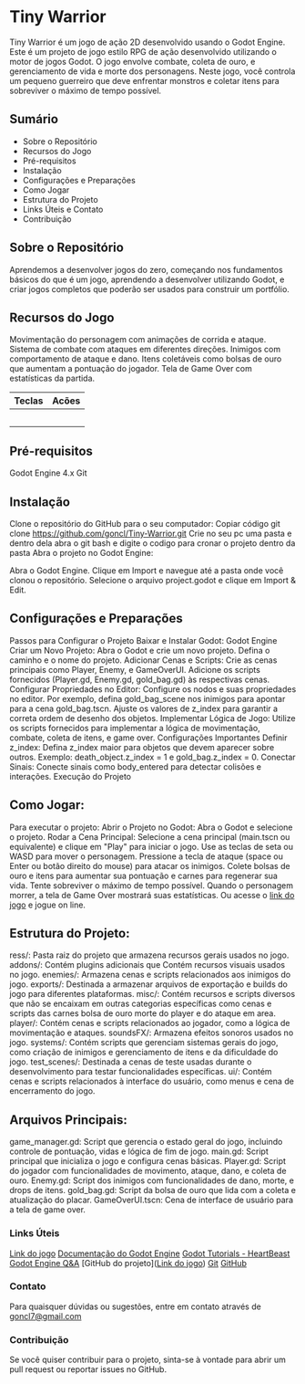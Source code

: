 # Tiny Warrior
 Tiny Warrior é um jogo de ação 2D desenvolvido usando o Godot Engine.
 Este é um projeto de jogo estilo RPG de ação desenvolvido utilizando o motor de 
jogos Godot. 
 O jogo envolve combate, coleta de ouro, e gerenciamento de vida e 
morte dos personagens. 
 Neste jogo, você controla um pequeno guerreiro que deve enfrentar monstros e 
coletar itens para sobreviver o máximo de tempo possível.

## Sumário
- Sobre o Repositório
- Recursos do Jogo
- Pré-requisitos
- Instalação
- Configurações e Preparações
- Como Jogar
- Estrutura do Projeto
- Links Úteis e Contato
- Contribuição

## Sobre o Repositório
 Aprendemos a desenvolver jogos do zero, começando nos fundamentos básicos 
do que é um jogo, aprendendo a desenvolver utilizando Godot, e criar jogos 
completos que poderão ser usados para construir um portfólio.

## Recursos do Jogo
 Movimentação do personagem com animações de corrida e ataque.
 Sistema de combate com ataques em diferentes direções.
 Inimigos com comportamento de ataque e dano.
 Itens coletáveis como bolsas de ouro que aumentam a pontuação do jogador.
 Tela de Game Over com estatísticas da partida.

| Teclas |   Acões   |
|--------|-----------|
|        |           |
|        |           |
|        |           |
|        |           |
|        |           |

## Pré-requisitos
Godot Engine 4.x
Git

## Instalação
 Clone o repositório do GitHub para o seu computador:
 Copiar código
git clone https://github.com/goncl/Tiny-Warrior.git
 Crie no seu pc uma pasta e dentro dela abra o git bash e digite o codigo
para cronar o projeto dentro da pasta
 Abra o projeto no Godot Engine:

 Abra o Godot Engine.
 Clique em Import e navegue até a pasta onde você clonou o repositório.
 Selecione o arquivo project.godot e clique em Import & Edit.

## Configurações e Preparações
 Passos para Configurar o Projeto
 Baixar e Instalar Godot:
 Godot Engine
 Criar um Novo Projeto:
 Abra o Godot e crie um novo projeto.
 Defina o caminho e o nome do projeto.
 Adicionar Cenas e Scripts:
 Crie as cenas principais como Player, Enemy, e GameOverUI.
 Adicione os scripts fornecidos (Player.gd, Enemy.gd, gold_bag.gd) às 
respectivas cenas.
 Configurar Propriedades no Editor:
 Configure os nodos e suas propriedades no editor. Por exemplo, defina 
gold_bag_scene nos inimigos para apontar para a cena gold_bag.tscn.
Ajuste os valores de z_index para garantir a correta ordem de desenho 
dos objetos.
 Implementar Lógica de Jogo:
 Utilize os scripts fornecidos para implementar a lógica de movimentação, combate, coleta de itens, e game over.
 Configurações Importantes
 Definir z_index:
 Defina z_index maior para objetos que devem aparecer sobre outros.
 Exemplo: death_object.z_index = 1 e gold_bag.z_index = 0.
 Conectar Sinais:
 Conecte sinais como body_entered para detectar colisões e interações.
 Execução do Projeto

## Como Jogar:
 Para executar o projeto:
 Abrir o Projeto no Godot:
 Abra o Godot e selecione o projeto.
 Rodar a Cena Principal:
 Selecione a cena principal (main.tscn ou equivalente) e clique em "Play" 
para iniciar o jogo.
 Use as teclas de seta ou WASD para mover o personagem.
 Pressione a tecla de ataque (space ou Enter ou botão direito do mouse) para 
atacar os inimigos.
 Colete bolsas de ouro e itens para aumentar sua pontuação e carnes para 
regenerar sua vida.
 Tente sobreviver o máximo de tempo possível. Quando o personagem morrer, 
a tela de Game Over mostrará suas estatísticas.
 Ou acesse o [link do jogo](https://goncl.itch.io/tiny-warrior) e jogue on line.

## Estrutura do Projeto:
ress/: Pasta raiz do projeto que armazena recursos gerais usados no jogo.
addons/: Contém plugins adicionais que Contém recursos visuais usados no jogo.
enemies/: Armazena cenas e scripts relacionados aos inimigos do jogo.
exports/: Destinada a armazenar arquivos de exportação e builds do jogo para 
diferentes plataformas.
misc/: Contém recursos e scripts diversos que não se encaixam em outras 
categorias específicas como cenas e scripts das carnes bolsa de ouro morte do player e
do ataque em area.
player/: Contém cenas e scripts relacionados ao jogador, como a lógica de 
movimentação e ataques.
soundsFX/: Armazena efeitos sonoros usados no jogo.
systems/: Contém scripts que gerenciam sistemas gerais do jogo, como criação 
de inimigos e gerenciamento de itens e da dificuldade do jogo.
test_scenes/: Destinada a cenas de teste usadas durante o desenvolvimento 
para testar funcionalidades específicas.
ui/: Contém cenas e scripts relacionados à interface do usuário, como menus e 
cena de encerramento do jogo.

## Arquivos Principais:
game_manager.gd: Script que gerencia o estado geral do jogo, incluindo controle 
de pontuação, vidas e lógica de fim de jogo.
main.gd: Script principal que inicializa o jogo e configura cenas básicas.
Player.gd: Script do jogador com funcionalidades de movimento, ataque, 
dano, e coleta de ouro.
Enemy.gd: Script dos inimigos com funcionalidades de dano, morte, e drops 
de itens.
gold_bag.gd: Script da bolsa de ouro que lida com a coleta e atualização 
do placar.
GameOverUI.tscn: Cena de interface de usuário para a tela de game over.

### Links Úteis
[Link do jogo](https://goncl.itch.io/tiny-warrior)
[Documentação do Godot Engine](https://docs.godotengine.org/pt-br/4.x/index.html)
[Godot Tutorials - HeartBeast](https://www.youtube.com/@uheartbeast/featured)
[Godot Engine Q&A](https://godotengine.org/download/windows/)
[GitHub do projeto]([Link do jogo](https://github.com/goncl/Tiny-Warrior))
[Git](https://git-scm.com/downloads)
[GitHub](https://github.com/)

### Contato
Para quaisquer dúvidas ou sugestões, entre em contato através 
de goncl7@gmail.com

### Contribuição
Se você quiser contribuir para o projeto, sinta-se à vontade para abrir um 
pull request ou reportar issues no GitHub.

